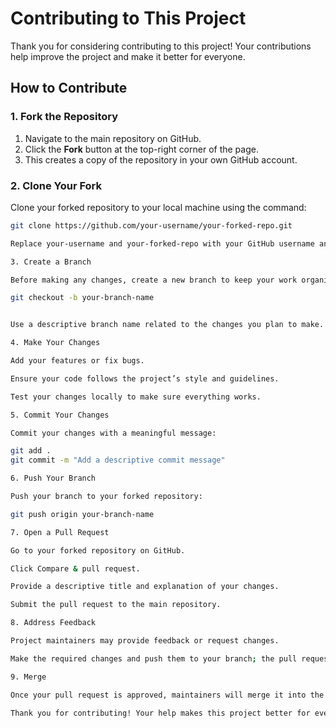 # Contributing to This Project

Thank you for considering contributing to this project! Your contributions help improve the project and make it better for everyone.

## How to Contribute

### 1. Fork the Repository
1. Navigate to the main repository on GitHub.
2. Click the **Fork** button at the top-right corner of the page.
3. This creates a copy of the repository in your own GitHub account.

### 2. Clone Your Fork
Clone your forked repository to your local machine using the command:

```bash
git clone https://github.com/your-username/your-forked-repo.git

Replace your-username and your-forked-repo with your GitHub username and repository name.

3. Create a Branch

Before making any changes, create a new branch to keep your work organized:

git checkout -b your-branch-name


Use a descriptive branch name related to the changes you plan to make.

4. Make Your Changes

Add your features or fix bugs.

Ensure your code follows the project’s style and guidelines.

Test your changes locally to make sure everything works.

5. Commit Your Changes

Commit your changes with a meaningful message:

git add .
git commit -m "Add a descriptive commit message"

6. Push Your Branch

Push your branch to your forked repository:

git push origin your-branch-name

7. Open a Pull Request

Go to your forked repository on GitHub.

Click Compare & pull request.

Provide a descriptive title and explanation of your changes.

Submit the pull request to the main repository.

8. Address Feedback

Project maintainers may provide feedback or request changes.

Make the required changes and push them to your branch; the pull request will update automatically.

9. Merge

Once your pull request is approved, maintainers will merge it into the main branch.

Thank you for contributing! Your help makes this project better for everyone.